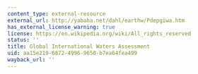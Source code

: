 ```yaml
---
content_type: external-resource
external_url: http://yabaha.net/dahl/earthw/Pdepgiwa.htm
has_external_license_warning: true
license: https://en.wikipedia.org/wiki/All_rights_reserved
status: ''
title: Global International Waters Assessment
uid: aa15e219-6872-4996-9650-b7ea64fea499
wayback_url: ''
---
```

